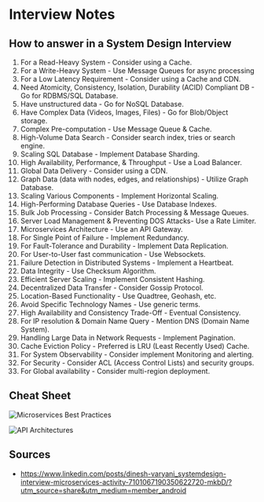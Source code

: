 # Interview Notes

## How to answer in a System Design Interview

1. For a Read-Heavy System - Consider using a Cache.
2. For a Write-Heavy System - Use Message Queues for async processing
3. For a Low Latency Requirement - Consider using a Cache and CDN.
4. Need Atomicity, Consistency, Isolation, Durability (ACID) Compliant DB - Go for RDBMS/SQL Database.
5. Have unstructured data - Go for NoSQL Database.
6. Have Complex Data (Videos, Images, Files) - Go for Blob/Object storage.
7. Complex Pre-computation - Use Message Queue & Cache.
8. High-Volume Data Search - Consider search index, tries or search engine.
9. Scaling SQL Database - Implement Database Sharding.
10. High Availability, Performance, & Throughput - Use a Load Balancer.
11. Global Data Delivery - Consider using a CDN.
12. Graph Data (data with nodes, edges, and relationships) - Utilize Graph Database.
13. Scaling Various Components - Implement Horizontal Scaling.
14. High-Performing Database Queries - Use Database Indexes.
15. Bulk Job Processing - Consider Batch Processing & Message Queues.
16. Server Load Management & Preventing DOS Attacks- Use a Rate Limiter.
17. Microservices Architecture - Use an API Gateway.
18. For Single Point of Failure - Implement Redundancy.
19. For Fault-Tolerance and Durability - Implement Data Replication.
20. For User-to-User fast communication - Use Websockets.
21. Failure Detection in Distributed Systems - Implement a Heartbeat.
22. Data Integrity - Use Checksum Algorithm.
23. Efficient Server Scaling - Implement Consistent Hashing.
24. Decentralized Data Transfer - Consider Gossip Protocol.
25. Location-Based Functionality - Use Quadtree, Geohash, etc.
26. Avoid Specific Technology Names - Use generic terms.
27. High Availability and Consistency Trade-Off - Eventual Consistency.
28. For IP resolution & Domain Name Query - Mention DNS (Domain Name System).
29. Handling Large Data in Network Requests - Implement Pagination.
30. Cache Eviction Policy - Preferred is LRU (Least Recently Used) Cache.
31. For System Observability - Consider implement Monitoring and alerting.
32. For Security - Consider ACL (Access Control Lists) and security groups.
33. For Global availability - Consider multi-region deployment.

## Cheat Sheet

![Microservices Best Practices](https://media.licdn.com/dms/image/D4E22AQGeby-gjYmZ2g/feedshare-shrink_800/0/1692251333350?e=1695859200&v=beta&t=ayvQAdRZfUbzgYZWYEmh50OjrN21RdoFeCA0dI-Oo18)

![API Architectures](https://media.licdn.com/dms/image/D4D22AQFJL505waXWMQ/feedshare-shrink_2048_1536/0/1692406577598?e=1695859200&v=beta&t=0YgNipGEyTqbhk5rsWBlw6zVndr53l6hKfNR2uW_giU)

## Sources

- <https://www.linkedin.com/posts/dinesh-varyani_systemdesign-interview-microservices-activity-7101067190350622720-mkbD/?utm_source=share&utm_medium=member_android>
